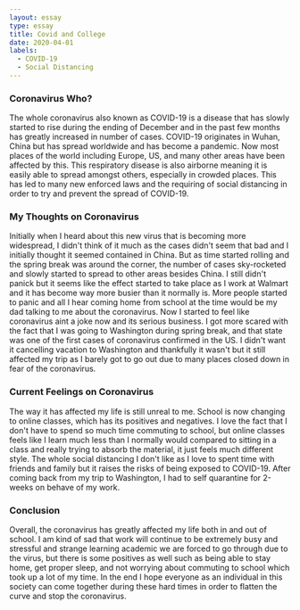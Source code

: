```yaml
---
layout: essay
type: essay
title: Covid and College
date: 2020-04-01
labels:
  - COVID-19
  - Social Distancing
---
```

### Coronavirus Who?

The whole coronavirus also known as COVID-19 is a disease that has slowly started to rise during the ending of December and in the past few months has greatly increased in number of cases. COVID-19 originates in Wuhan, China but has spread worldwide and has become a pandemic. Now most places of the world including Europe, US, and many other areas have been affected by this. This respiratory disease is also airborne meaning it is easily able to spread amongst others, especially in crowded places. This has led to many new enforced laws and the requiring of social distancing in order to try and prevent the spread of COVID-19.

### My Thoughts on Coronavirus

Initially when I heard about this new virus that is becoming more widespread, I didn't think of it much as the cases didn't seem that bad and I initially thought it seemed contained in China. But as time started rolling and the spring break was around the corner, the number of cases sky-rocketed and slowly started to spread to other areas besides China. I still didn't panick but it seems like the effect started to take place as I work at Walmart and it has become way more busier than it normally is. More people started to panic and all I hear coming home from school at the time would be my dad talking to me about the coronavirus. Now I started to feel like coronavirus aint a joke now and its serious business. I got more scared with the fact that I was going to Washington during spring break, and that state was one of the first cases of coronavirus confirmed in the US. I didn't want it cancelling vacation to Washington and thankfully it wasn't but it still affected my trip as I barely got to go out due to many places closed down in fear of the coronavirus. 

### Current Feelings on Coronavirus

The way it has affected my life is still unreal to me. School is now changing to online classes, which has its positives and negatives. I love the fact that I don't have to spend so much time commuting to school, but online classes feels like I learn much less than I normally would compared to sitting in a class and really trying to absorb the material, it just feels much different style. The whole social distancing I don't like as I love to spent time with friends and family but it raises the risks of being exposed to COVID-19. After coming back from my trip to Washington, I had to self quarantine for 2-weeks on behave of my work. 

### Conclusion

Overall, the coronavirus has greatly affected my life both in and out of school. I am kind of sad that work will continue to be extremely busy and stressful and strange learning academic we are forced to go through due to the virus, but there is some positives as well such as being able to stay home, get proper sleep, and not worrying about commuting to school which took up a lot of my time. In the end I hope everyone as an individual in this society can come together during these hard times in order to flatten the curve and stop the coronavirus.